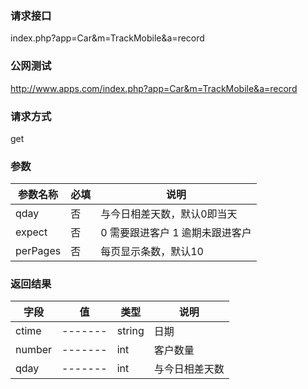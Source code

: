 ### **请求接口**
index.php?app=Car&m=TrackMobile&a=record



### **公网测试**
http://www.apps.com/index.php?app=Car&m=TrackMobile&a=record

### **请求方式**
get


### **参数**
| 参数名称  |必填|     说明      |
|------|-----|------|
| qday| 否 |   与今日相差天数，默认0即当天|
| expect     | 否 |   0 需要跟进客户 1 逾期未跟进客户   |
| perPages     | 否 |   每页显示条数，默认10   |
### **返回结果**
|字段        |值          |类型    |说明        |
| ---------  |--------    |-------- |--------  |
|ctime|-------   |string   |日期  |
|number| -------     |int    |客户数量     |
|qday| -------     |int    |与今日相差天数     |
